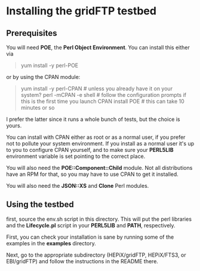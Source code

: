 # Installing the gridFTP testbed

## Prerequisites
You will need **POE**, the **Perl Object Environment**. You can install this either via 

> yum install -y perl-POE

or by using the CPAN module:

> yum install -y perl-CPAN # unless you already have it on your system?
> perl -mCPAN -e shell # follow the configuration prompts if this is the first time you launch CPAN
> install POE # this can take 10 minutes or so

I prefer the latter since it runs a whole bunch of tests, but the choice is yours.

You can install with CPAN either as root or as a normal user, if you prefer not to pollute your system environment. If you install as a normal user it's up to you to configure CPAN yourself, and to make sure your **PERL5LIB** environment variable is set pointing to the correct place.

You will also need the **POE::Component::Child** module. Not all distributions have an RPM for that, so you may have to use CPAN to get it installed.

You will also need the **JSON::XS** and **Clone** Perl modules.

## Using the testbed
first, source the env.sh script in this directory. This will put the perl libraries and the **Lifecycle.pl** script in your **PERL5LIB** and **PATH**, respectively.

First, you can check your installation is sane by running some of the examples in the **examples** directory.

Next, go to the appropriate subdirectory (HEPiX/gridFTP, HEPiX/FTS3, or EBI/gridFTP) and follow the instructions in the README there.